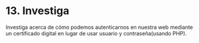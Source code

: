 # 13. Investiga
Investiga acerca de cómo podemos autenticarnos en nuestra web mediante un certificado digital en lugar de usar usuario y contraseña(usando PHP).